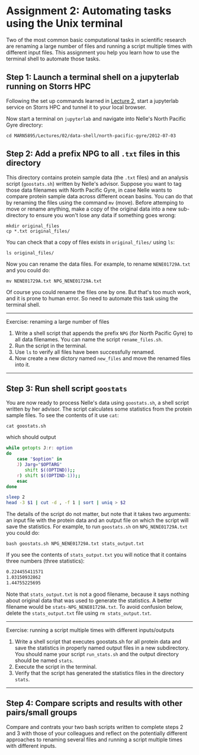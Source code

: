 # Assignment 2: Automating tasks using the Unix terminal
Two of the most common basic computational tasks in scientific research are renaming a large number of files and running a script multiple times with different input files. This assignment you help you learn how to use the terminal shell to automate those tasks.

## Step 1: Launch a terminal shell on a jupyterlab running on Storrs HPC

Following the set up commands learned in [Lecture 2](../lectures/02/README.md), start a jupyterlab service on Storrs HPC and tunnel it to your local browser.

Now start a terminal on `jupyterlab` and navigate into Nelle's North Pacific Gyre directory:

    cd MARN5895/Lectures/02/data-shell/north-pacific-gyre/2012-07-03

## Step 2: Add a prefix NPG to all `.txt` files in this directory
This directory contains protein sample data (the `.txt` files) and an analysis script (`goostats.sh`) written by Nelle's advisor. Suppose you want to tag those data filenames with North Pacific Gyre, in case Nelle wants to compare protein sample data across different ocean basins.  You can do that by renaming the files using the command `mv` (move). Before attemping to move or rename anything, make a copy of the original data into a new sub-directory to ensure you won't lose any data if something goes wrong:

    mkdir original_files
    cp *.txt original_files/

You can check that a copy of files exists in `original_files/` using `ls`:

    ls original_files/

Now you can rename the data files. For example, to rename `NENE01729A.txt` and you could do:

    mv NENE01729A.txt NPG_NENE01729A.txt

Of course you could rename the files one by one. But that's too much work, and it is prone to human error. So need to automate this task using the terminal shell. 

---
Exercise: renaming a large number of files

1. Write a shell script that appends the prefix `NPG` (for North Pacific Gyre) to all data filenames. You can name the script `rename_files.sh`. 
2. Run the script in the terminal.
3. Use `ls` to verify all files have been successfully renamed. 
4. Now create a new dictory named `new_files` and move the renamed files into it.
---

## Step 3: Run shell script `goostats`

You are now ready to process Nelle's data  using `goostats.sh`, a shell script written by her advisor. The script calculates some statistics from the protein sample files. To see the contents of it use `cat`:

    cat goostats.sh

which should output 

```BASH
while getopts J:r: option
do
    case "$option" in
    J) Jarg="$OPTARG"
       shift $((OPTIND));;
    r) shift $((OPTIND-1));;
    esac
done

sleep 2
head -3 $1 | cut -d , -f 1 | sort | uniq > $2
```

The details of the script do not matter, but note that it takes two arguments: an input file with the protein data and an output file on which the script will save the statistics. For example, to run `goostats.sh` on `NPG_NENE01729A.txt` you could do:

    bash goostats.sh NPG_NENE01729A.txt stats_output.txt

If you see the contents of `stats_output.txt` you will notice that it contains three numbers (three statistics):

```BASH
0.224455411571
1.03150932862
1.44755225695
```

Note that `stats_output.txt` is not a good filename, because it says nothing about original data that was used to generate the statistics. A better filename would be `stats-NPG_NENE01729A.txt`. To avoid confusion below, delete the `stats_output.txt` file using `rm stats_output.txt`.  

---
Exercise: running a script multiple times with different inputs/outputs

1. Write a shell script that executes goostats.sh for all protein data and save the statistics in properly named output files in a new subdirectory. You should name your script `run_stats.sh` and the output directory should be named `stats`.
2. Execute the script in the terminal.
3. Verify that the script has generated the statistics files in the directory `stats`.

---

## Step 4: Compare scripts and results with other pairs/small groups
Compare and contrats your two bash scripts written to complete steps 2 and 3 with those of your colleagues and reflect on the potentially different approaches to renaming several files and running a script multiple times with different inputs.

